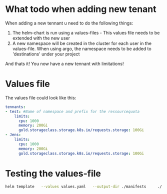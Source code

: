 # What todo when adding new tenant
When adding a new tennant u need to do the following things:
1. The helm-chart is run using a values-files - This values file needs to be extended with the new user
1. A new namespace will be created in the cluster for each user in the values-file. When using argo, the namespace needs to be added to 'destinations' under your project

And thats it! You now have a new tennant with limitations!


# Values file
The values file could look like this:

```yml
tennants:
- test: #Name of namespace and prefix for the ressourcequota
    limits:
      cpu: 1000
      memory: 200Gi
      gold.storageclass.storage.k8s.io/requests.storage: 100Gi
- Jens:
    limits:
      cpu: 1000
      memory: 200Gi
      gold.storageclass.storage.k8s.io/requests.storage: 100Gi

```

# Testing the values-file
```sh
helm template   --values values.yaml   --output-dir ./manifests     ./
```
